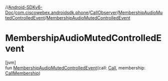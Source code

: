 //[Android-SDKv6-Doc](../../../../index.md)/[com.ciscowebex.androidsdk.phone](../../index.md)/[CallObserver](../index.md)/[MembershipAudioMutedControlledEvent](index.md)/[MembershipAudioMutedControlledEvent](-membership-audio-muted-controlled-event.md)

# MembershipAudioMutedControlledEvent

[jvm]\
fun [MembershipAudioMutedControlledEvent](-membership-audio-muted-controlled-event.md)(call: [Call](../../-call/index.md), membership: [CallMembership](../../-call-membership/index.md))
